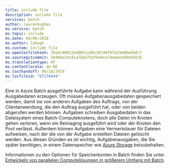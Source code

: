 ```yaml
---
title: include file
description: include file
services: batch
author: laurenhughes
ms.service: batch
ms.topic: include
ms.date: 04/06/2018
ms.author: lahugh
ms.custom: include file
ms.openlocfilehash: 7ba4c90811bd8051ed9c307d9f9fa33e08e69dc7
ms.sourcegitcommit: 3e98da33c41a7bbd724f644ce7dedee169eb5028
ms.translationtype: HT
ms.contentlocale: de-DE
ms.lasthandoff: 06/18/2019
ms.locfileid: "67178444"
---
```

Eine in Azure Batch ausgeführte Aufgabe kann während der Ausführung Ausgabedaten erzeugen. Oft müssen Aufgabenausgabedaten gespeichert werden, damit sie von anderen Aufgaben des Auftrags, von der Clientanwendung, die den Auftrag ausgeführt hat, oder von beiden abgerufen werden können. Aufgaben schreiben Ausgabedaten in das Dateisystem eines Batch-Computeknotens, doch alle Daten im Knoten gehen verloren, wenn ein Reimaging ausgeführt wird oder der Knoten den Pool verlässt. Außerdem können Aufgaben eine Vermerkdauer für Dateien aufweisen, nach der die von der Aufgabe erstellten Dateien gelöscht werden. Aus diesen Gründen es ist wichtig, Aufgabenausgaben, die Sie später benötigen, in einem Datenspeicher wie [Azure Storage](https://docs.microsoft.com/azure/storage/) beizubehalten.

Informationen zu den Optionen für Speicherkonten in Batch finden Sie unter [Entwickeln von parallelen Computelösungen in größerem Umfang mit Batch](../articles/batch/batch-api-basics.md#azure-storage-account).
